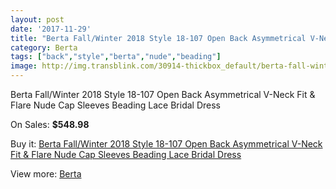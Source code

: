 ```yaml
---
layout: post
date: '2017-11-29'
title: "Berta Fall/Winter 2018 Style 18-107 Open Back Asymmetrical V-Neck Fit & Flare Nude Cap Sleeves Beading Lace Bridal Dress"
category: Berta
tags: ["back","style","berta","nude","beading"]
image: http://img.transblink.com/30914-thickbox_default/berta-fall-winter-2018-style-18-107-open-back-asymmetrical-v-neck-fit-flare-nude-cap-sleeves-beading-lace-bridal-dress.jpg
---
```

Berta Fall/Winter 2018 Style 18-107 Open Back Asymmetrical V-Neck Fit & Flare Nude Cap Sleeves Beading Lace Bridal Dress

On Sales: **$548.98**
<a href="https://www.transblink.com/en/berta/10361-berta-fall-winter-2018-style-18-107-open-back-asymmetrical-v-neck-fit-flare-nude-cap-sleeves-beading-lace-bridal-dress.html"><amp-img layout="responsive" width="600" height="600" src="//img.transblink.com/30914-thickbox_default/berta-fall-winter-2018-style-18-107-open-back-asymmetrical-v-neck-fit-flare-nude-cap-sleeves-beading-lace-bridal-dress.jpg" alt="Berta Fall/Winter 2018 Style 18-107 Open Back Asymmetrical V-Neck Fit & Flare Nude Cap Sleeves Beading Lace Bridal Dress 0" /></a>
<a href="https://www.transblink.com/en/berta/10361-berta-fall-winter-2018-style-18-107-open-back-asymmetrical-v-neck-fit-flare-nude-cap-sleeves-beading-lace-bridal-dress.html"><amp-img layout="responsive" width="600" height="600" src="//img.transblink.com/30919-thickbox_default/berta-fall-winter-2018-style-18-107-open-back-asymmetrical-v-neck-fit-flare-nude-cap-sleeves-beading-lace-bridal-dress.jpg" alt="Berta Fall/Winter 2018 Style 18-107 Open Back Asymmetrical V-Neck Fit & Flare Nude Cap Sleeves Beading Lace Bridal Dress 1" /></a>
<a href="https://www.transblink.com/en/berta/10361-berta-fall-winter-2018-style-18-107-open-back-asymmetrical-v-neck-fit-flare-nude-cap-sleeves-beading-lace-bridal-dress.html"><amp-img layout="responsive" width="600" height="600" src="//img.transblink.com/30918-thickbox_default/berta-fall-winter-2018-style-18-107-open-back-asymmetrical-v-neck-fit-flare-nude-cap-sleeves-beading-lace-bridal-dress.jpg" alt="Berta Fall/Winter 2018 Style 18-107 Open Back Asymmetrical V-Neck Fit & Flare Nude Cap Sleeves Beading Lace Bridal Dress 2" /></a>
<a href="https://www.transblink.com/en/berta/10361-berta-fall-winter-2018-style-18-107-open-back-asymmetrical-v-neck-fit-flare-nude-cap-sleeves-beading-lace-bridal-dress.html"><amp-img layout="responsive" width="600" height="600" src="//img.transblink.com/30917-thickbox_default/berta-fall-winter-2018-style-18-107-open-back-asymmetrical-v-neck-fit-flare-nude-cap-sleeves-beading-lace-bridal-dress.jpg" alt="Berta Fall/Winter 2018 Style 18-107 Open Back Asymmetrical V-Neck Fit & Flare Nude Cap Sleeves Beading Lace Bridal Dress 3" /></a>
<a href="https://www.transblink.com/en/berta/10361-berta-fall-winter-2018-style-18-107-open-back-asymmetrical-v-neck-fit-flare-nude-cap-sleeves-beading-lace-bridal-dress.html"><amp-img layout="responsive" width="600" height="600" src="//img.transblink.com/30916-thickbox_default/berta-fall-winter-2018-style-18-107-open-back-asymmetrical-v-neck-fit-flare-nude-cap-sleeves-beading-lace-bridal-dress.jpg" alt="Berta Fall/Winter 2018 Style 18-107 Open Back Asymmetrical V-Neck Fit & Flare Nude Cap Sleeves Beading Lace Bridal Dress 4" /></a>
<a href="https://www.transblink.com/en/berta/10361-berta-fall-winter-2018-style-18-107-open-back-asymmetrical-v-neck-fit-flare-nude-cap-sleeves-beading-lace-bridal-dress.html"><amp-img layout="responsive" width="600" height="600" src="//img.transblink.com/30915-thickbox_default/berta-fall-winter-2018-style-18-107-open-back-asymmetrical-v-neck-fit-flare-nude-cap-sleeves-beading-lace-bridal-dress.jpg" alt="Berta Fall/Winter 2018 Style 18-107 Open Back Asymmetrical V-Neck Fit & Flare Nude Cap Sleeves Beading Lace Bridal Dress 5" /></a>

Buy it: [Berta Fall/Winter 2018 Style 18-107 Open Back Asymmetrical V-Neck Fit & Flare Nude Cap Sleeves Beading Lace Bridal Dress](https://www.transblink.com/en/berta/10361-berta-fall-winter-2018-style-18-107-open-back-asymmetrical-v-neck-fit-flare-nude-cap-sleeves-beading-lace-bridal-dress.html "Berta Fall/Winter 2018 Style 18-107 Open Back Asymmetrical V-Neck Fit & Flare Nude Cap Sleeves Beading Lace Bridal Dress")

View more: [Berta](https://www.transblink.com/en/81-berta "Berta")